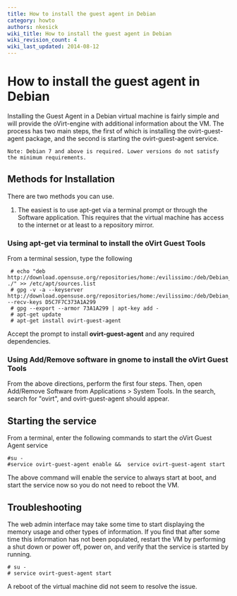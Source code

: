 ```yaml
---
title: How to install the guest agent in Debian
category: howto
authors: nkesick
wiki_title: How to install the guest agent in Debian
wiki_revision_count: 4
wiki_last_updated: 2014-08-12
---
```


# How to install the guest agent in Debian

Installing the Guest Agent in a Debian virtual machine is fairly simple and will provide the oVirt-engine with additional information about the VM. The process has two main steps, the first of which is installing the ovirt-guest-agent package, and the second is starting the ovirt-guest-agent service.

    Note: Debian 7 and above is required. Lower versions do not satisfy the minimum requirements.

## Methods for Installation

There are two methods you can use.

1.  The easiest is to use apt-get via a terminal prompt or through the Software application. This requires that the virtual machine has access to the internet or at least to a repository mirror.

### Using apt-get via terminal to install the oVirt Guest Tools

From a terminal session, type the following

     # echo "deb http://download.opensuse.org/repositories/home:/evilissimo:/deb/Debian_7.0/ ./" >> /etc/apt/sources.list
     # gpg -v -a --keyserver http://download.opensuse.org/repositories/home:/evilissimo:/deb/Debian_7.0/Release.key --recv-keys D5C7F7C373A1A299
     # gpg --export --armor 73A1A299 | apt-key add -
     # apt-get update
     # apt-get install ovirt-guest-agent

Accept the prompt to install **ovirt-guest-agent** and any required dependencies.

### Using Add/Remove software in gnome to install the oVirt Guest Tools

From the above directions, perform the first four steps. Then, open Add/Remove Software from Applications > System Tools. In the search, search for "ovirt", and ovirt-guest-agent should appear.

## Starting the service

From a terminal, enter the following commands to start the oVirt Guest Agent service

    #su -
    #service ovirt-guest-agent enable &&  service ovirt-guest-agent start

The above command will enable the service to always start at boot, and start the service now so you do not need to reboot the VM.

## Troubleshooting

The web admin interface may take some time to start displaying the memory usage and other types of information. If you find that after some time this information has not been populated, restart the VM by performing a shut down or power off, power on, and verify that the service is started by running.

    # su -
    # service ovirt-guest-agent start

A reboot of the virtual machine did not seem to resolve the issue.
